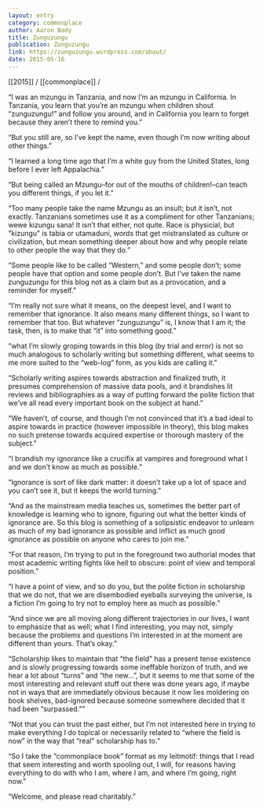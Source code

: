 ```yaml
---
layout: entry
category: commonplace
author: Aaron Bady
title: Zunguzungu
publication: Zunguzungu
link: https://zunguzungu.wordpress.com/about/
date: 2015-05-16
---
```


[[2015]] / [[commonplace]] / 

“I was an mzungu in Tanzania, and now I’m an mzungu in California. In Tanzania, you learn that you’re an mzungu when children shout “zunguzungu!” and follow you around, and in California you learn to forget because they aren’t there to remind you.”

“But you still are, so I’ve kept the name, even though I’m now writing about other things.”

“I learned a long time ago that I’m a white guy from the United States, long before I ever left Appalachia.”

“But being called an Mzungu–for out of the mouths of children!–can teach you different things, if you let it.”

“Too many people take the name Mzungu as an insult; but it isn’t, not exactly. Tanzanians sometimes use it as a compliment for other Tanzanians; wewe kizungu sana! It isn’t that either, not quite. Race is physicial, but “kizungu” is tabia or utamaduni, words that get mistranslated as culture or civilization, but mean something deeper about how and why people relate to other people the way that they do.”

“Some people like to be called “Western,” and some people don’t; some people have that option and some people don’t. But I’ve taken the name zunguzungu for this blog not as a claim but as a provocation, and a reminder for myself.”

“I’m really not sure what it means, on the deepest level, and I want to remember that ignorance. It also means many different things, so I want to remember that too. But whatever “zunguzungu” is, I know that I am it; the task, then, is to make that “it” into something good.”

“what I’m slowly groping towards in this blog (by trial and error) is not so much analogous to scholarly writing but something different, what seems to me more suited to the “web-log” form, as you kids are calling it.”

“Scholarly writing aspires towards abstraction and finalized truth, it presumes comprehension of massive data pools, and it brandishes lit reviews and bibliographies as a way of putting forward the polite fiction that we’ve all read every important book on the subject at hand.”

“We haven’t, of course, and though I’m not convinced that it’s a bad ideal to aspire towards in practice (however impossible in theory), this blog makes no such pretense towards acquired expertise or thorough mastery of the subject.”

“I brandish my ignorance like a crucifix at vampires and foreground what I and we don’t know as much as possible.”

“Ignorance is sort of like dark matter: it doesn’t take up a lot of space and you can’t see it, but it keeps the world turning.”

“And as the mainstream media teaches us, sometimes the better part of knowledge is learning who to ignore, figuring out what the better kinds of ignorance are. So this blog is something of a solipsistic endeavor to unlearn as much of my bad ignorance as possible and inflict as much good ignorance as possible on anyone who cares to join me.”

“For that reason, I’m trying to put in the foreground two authorial modes that most academic writing fights like hell to obscure: point of view and temporal position.”

“I have a point of view, and so do you, but the polite fiction in scholarship that we do not, that we are disembodied eyeballs surveying the universe, is a fiction I’m going to try not to employ here as much as possible.”

“And since we are all moving along different trajectories in our lives, I want to emphasize that as well; what I find interesting, you may not, simply because the problems and questions I’m interested in at the moment are different than yours. That’s okay.”

“Scholarship likes to maintain that “the field” has a present tense existence and is slowly progressing towards some ineffable horizon of truth, and we hear a lot about “turns” and “the new…”, but it seems to me that some of the most interesting and relevant stuff out there was done years ago, if maybe not in ways that are immediately obvious because it now lies moldering on book shelves, bad-ignored because someone somewhere decided that it had been “surpassed.””

“Not that you can trust the past either, but I’m not interested here in trying to make everything I do topical or necessarily related to “where the field is now” in the way that “real” scholarship has to.”

“So I take the “commonplace book” format as my leitmotif: things that I read that seem interesting and worth spooling out, I will, for reasons having everything to do with who I am, where I am, and where I’m going, right now.”

“Welcome, and please read charitably.”
